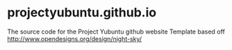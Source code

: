 # projectyubuntu.github.io
The source code for the Project Yubuntu github website
Template based off http://www.opendesigns.org/design/night-sky/
